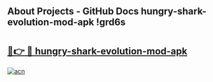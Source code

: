 ## About Projects - GitHub Docs hungry-shark-evolution-mod-apk !grd6s

# <h2><a href="https://andorid.site?title=hungry-shark-evolution-mod-apk&ref=14PRO">🔗👉 🔴 hungry-shark-evolution-mod-apk</a></h2>

[![acn](https://github.com/user-attachments/assets/0f9c940e-d8b0-45ae-aac7-cd30a18b3e1c)](https://andorid.site?title=hungry-shark-evolution-mod-apk&ref=14PRO)

